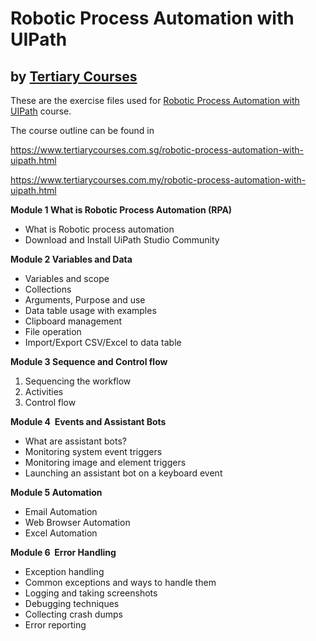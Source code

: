 # Robotic Process Automation with UIPath
## by [Tertiary Courses](https://www.tertiarycourses.com.sg/)

These are the exercise files used for [Robotic Process Automation with UIPath](https://www.tertiarycourses.com.sg/robotic-process-automation-with-uipath.html) course. 

The course outline can be found in 

https://www.tertiarycourses.com.sg/robotic-process-automation-with-uipath.html

https://www.tertiarycourses.com.my/robotic-process-automation-with-uipath.html

<p><strong>Module 1 What is Robotic Process Automation (RPA)</strong></p>
<ul>
<li>What is Robotic process automation</li>
<li>Download and Install UiPath Studio Community</li>
</ul>
<p><strong>Module 2 Variables and Data</strong></p>
<ul>
<li>Variables and scope</li>
<li>Collections</li>
<li>Arguments, Purpose and use</li>
<li>Data table usage with examples</li>
<li>Clipboard management</li>
<li>File operation</li>
<li>Import/Export CSV/Excel to data table</li>
</ul>
<p><strong>Module 3 Sequence and Control flow</strong></p>
<ol>
<li>Sequencing the workflow&nbsp;</li>
<li>Activities&nbsp;</li>
<li>Control flow</li>
</ol>
<p><strong>Module 4&nbsp; Events and Assistant Bots</strong></p>
<ul>
<li>What are assistant bots?</li>
<li>Monitoring system event triggers</li>
<li>Monitoring image and element triggers</li>
<li>Launching an assistant bot on a keyboard event</li>
</ul>
<p><strong>Module 5 Automation</strong></p>
<ul>
<li>Email Automation</li>
<li>Web Browser Automation</li>
<li>Excel Automation</li>
</ul>
<p><strong>Module 6&nbsp; Error Handling</strong></p>
<ul>
<li>Exception handling&nbsp;</li>
<li>Common exceptions and ways to handle them</li>
<li>Logging and taking screenshots</li>
<li>Debugging techniques</li>
<li>Collecting crash dumps</li>
<li>Error reporting</li>
</ul>
